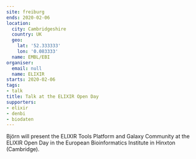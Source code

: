 ```yaml
---
site: freiburg
ends: 2020-02-06
location:
  city: Cambridgeshire
  country: UK
  geo:
    lat: '52.333333'
    lon: '0.083333'
  name: EMBL/EBI
organiser:
  email: null
  name: ELIXIR
starts: 2020-02-06
tags:
- talk
title: Talk at the ELIXIR Open Day
supporters:
- elixir
- denbi
- biodaten
---
```


Björn will present the ELIXIR Tools Platform and Galaxy Community at the ELIXIR Open Day in the European Bioinformatics Institute in Hinxton (Cambridge).

